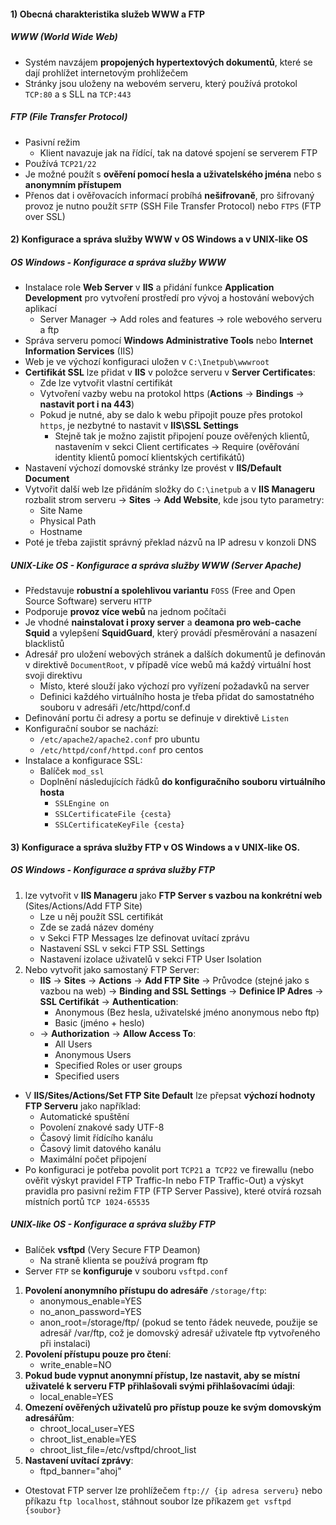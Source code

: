 #### 1) Obecná charakteristika služeb WWW a FTP
##### WWW (World Wide Web)
- Systém navzájem **propojených hypertextových dokumentů**, které se dají prohlížet internetovým prohlížečem
- Stránky jsou uloženy na webovém serveru, který používá protokol `TCP:80` a s SLL na  `TCP:443`
##### FTP (File Transfer Protocol)
- Pasivní režim
	- Klient navazuje jak na řídící, tak na datové spojení se serverem FTP
- Používá `TCP21/22`
- Je možné použít s **ověření pomocí hesla a uživatelského jména** nebo s **anonymním přístupem**
- Přenos dat i ověřovacích informací probíhá **nešifrovaně**, pro šifrovaný provoz je nutno použít `SFTP` (SSH File Transfer Protocol) nebo `FTPS` (FTP over SSL)
#### 2) Konfigurace a správa služby WWW v OS Windows a v UNIX-like OS
##### OS Windows - Konfigurace a správa služby WWW
- Instalace role **Web Server** v **IIS** a přidání funkce **Application Development** pro vytvoření prostředí pro vývoj a hostování webových aplikací
	- Server Manager -> Add roles and features -> role webového serveru a ftp
- Správa serveru pomocí **Windows Administrative Tools** nebo **Internet Information Services** (IIS) 
- Web je ve výchozí konfiguraci uložen v `C:\Inetpub\wwwroot`
- **Certifikát SSL** lze přidat v **IIS**  v položce serveru v **Server Certificates**:
	- Zde lze vytvořit vlastní certifikát
	- Vytvoření vazby webu na protokol https (**Actions** -> **Bindings** -> **nastavit port i na 443**)
	- Pokud je nutné, aby se dalo k webu připojit pouze přes protokol `https`, je nezbytné to nastavit v **IIS\SSL Settings**
		- Stejně tak je možno zajistit připojení pouze ověřených klientů, nastavením v sekci Client certificates -> Require (ověřování identity klientů pomocí klientských certifikátů)
- Nastavení výchozí domovské stránky lze provést v **IIS/Default Document**
- Vytvořit další web lze přidáním složky do `C:\inetpub` a v **IIS Manageru** rozbalit strom serveru -> **Sites** -> **Add Website**, kde jsou tyto parametry:
	- Site Name
	- Physical Path
	- Hostname
- Poté je třeba zajistit správný překlad názvů na IP adresu v konzoli DNS
##### UNIX-Like OS - Konfigurace a správa služby WWW (Server Apache)
- Představuje **robustní a spolehlivou variantu** `FOSS` (Free and Open Source Software) serveru `HTTP`
- Podporuje **provoz více webů** na jednom počítači
- Je vhodné **nainstalovat i proxy server** a **deamona pro web-cache**  **Squid** a vylepšení **SquidGuard**, který provádí přesměrování a nasazení blacklistů
- Adresář pro uložení webových stránek a dalších dokumentů je definován v direktivě `DocumentRoot`, v případě více webů má každý virtuální host svoji direktivu
	- Místo, které slouží jako výchozí pro vyřízení požadavků na server
	- Definici každého virtuálního hosta je třeba přidat do samostatného souboru v adresáři /etc/httpd/conf.d
- Definování portu či adresy a portu se definuje v direktivě `Listen`
- Konfigurační soubor se nachází:
	- `/etc/apache2/apache2.conf` pro ubuntu
	- `/etc/httpd/conf/httpd.conf` pro centos
- Instalace a konfigurace SSL:
	- Balíček `mod_ssl`
	- Doplnění následujících řádků **do konfiguračního souboru virtuálního hosta**
		- `SSLEngine on`
		- `SSLCertificateFile {cesta}`
		- `SSLCertificateKeyFile {cesta}`
#### 3) Konfigurace a správa služby FTP v OS Windows a v UNIX-like OS.
##### OS Windows - Konfigurace a správa služby FTP
1) lze vytvořit v **IIS Manageru** jako **FTP Server s vazbou na konkrétní web** (Sites/Actions/Add FTP Site)
	- Lze u něj použít SSL certifikát
	- Zde se zadá název domény
	- v Sekci FTP Messages lze definovat uvítací zprávu
	- Nastavení SSL v sekci FTP SSL Settings
	- Nastavení izolace uživatelů v sekci FTP User Isolation
2) Nebo vytvořit jako samostaný FTP Server:
	- **IIS** -> **Sites** -> **Actions** -> **Add FTP Site** -> Průvodce (stejné jako s vazbou na web) -> **Binding and SSL Settings** -> **Definice IP Adres** -> **SSL Certifikát** -> **Authentication**:
		- Anonymous (Bez hesla, uživatelské jméno anonymous nebo ftp)
		- Basic (jméno + heslo)
	- -> **Authorization** -> **Allow Access To**:
		- All Users
		- Anonymous Users
		- Specified Roles or user groups
		- Specified users
- V **IIS/Sites/Actions/Set FTP Site Default** lze přepsat **výchozí hodnoty FTP Serveru** jako například:
	- Automatické spuštění
	- Povolení znakové sady UTF-8
	- Časový limit řídícího kanálu
	- Časový limit datového kanálu
	- Maximální počet připojení
- Po konfiguraci je potřeba povolit port `TCP21` a` TCP22` ve firewallu (nebo ověřit výskyt pravidel FTP Traffic-In nebo FTP Traffic-Out) a výskyt pravidla pro pasivní režim FTP (FTP Server Passive), které otvírá rozsah místních portů `TCP 1024-65535`
##### UNIX-like OS - Konfigurace a správa služby FTP
- Balíček **vsftpd** (Very Secure FTP Deamon)
	- Na straně klienta se používá program ftp
- Server `FTP` se **konfiguruje** v souboru `vsftpd.conf`
1) **Povolení anonymního přístupu do adresáře** `/storage/ftp`:
	- anonymous_enable=YES
	- no_anon_password=YES
	- anon_root=/storage/ftp/ (pokud se tento řádek neuvede, použije se adresář /var/ftp, což je domovský adresář uživatele ftp vytvořeného při instalaci)
2) **Povolení přístupu pouze pro čtení**:
	- write_enable=NO
3) **Pokud bude vypnut anonymní přístup, lze nastavit, aby se místní uživatelé k serveru FTP přihlašovali svými přihlašovacími údaji**:
	- local_enable=YES
4) **Omezení ověřených uživatelů pro přístup pouze ke svým domovským adresářům**:
	- chroot_local_user=YES
	- chroot_list_enable=YES
	- chroot_list_file=/etc/vsftpd/chroot_list
5) **Nastavení uvítací zprávy**:
	- ftpd_banner="ahoj"
- Otestovat FTP server lze prohlížečem `ftp:// {ip adresa serveru}` nebo příkazu `ftp localhost`, stáhnout soubor lze příkazem `get vsftpd {soubor}`
